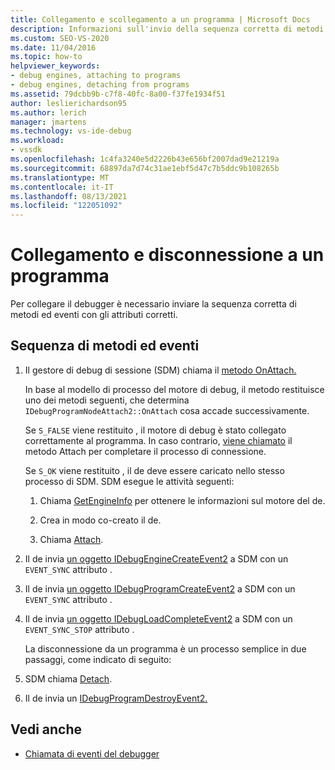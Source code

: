 ```yaml
---
title: Collegamento e scollegamento a un programma | Microsoft Docs
description: Informazioni sull'invio della sequenza corretta di metodi ed eventi con gli attributi corretti per il collegamento di un debugger.
ms.custom: SEO-VS-2020
ms.date: 11/04/2016
ms.topic: how-to
helpviewer_keywords:
- debug engines, attaching to programs
- debug engines, detaching from programs
ms.assetid: 79dcbb9b-c7f8-40fc-8a00-f37fe1934f51
author: leslierichardson95
ms.author: lerich
manager: jmartens
ms.technology: vs-ide-debug
ms.workload:
- vssdk
ms.openlocfilehash: 1c4fa3240e5d2226b43e656bf2007dad9e21219a
ms.sourcegitcommit: 68897da7d74c31ae1ebf5d47c7b5ddc9b108265b
ms.translationtype: MT
ms.contentlocale: it-IT
ms.lasthandoff: 08/13/2021
ms.locfileid: "122051092"
---
```

# <a name="attaching-and-detaching-to-a-program"></a>Collegamento e disconnessione a un programma
Per collegare il debugger è necessario inviare la sequenza corretta di metodi ed eventi con gli attributi corretti.

## <a name="sequence-of-methods-and-events"></a>Sequenza di metodi ed eventi

1. Il gestore di debug di sessione (SDM) chiama il [metodo OnAttach.](../../extensibility/debugger/reference/idebugprogramnodeattach2-onattach.md)

    In base al modello di processo del motore di debug, il metodo restituisce uno dei metodi seguenti, che determina `IDebugProgramNodeAttach2::OnAttach` cosa accade successivamente.

    Se `S_FALSE` viene restituito , il motore di debug è stato collegato correttamente al programma. In caso contrario, [viene chiamato](../../extensibility/debugger/reference/idebugengine2-attach.md) il metodo Attach per completare il processo di connessione.

    Se `S_OK` viene restituito , il de deve essere caricato nello stesso processo di SDM. SDM esegue le attività seguenti:

   1. Chiama [GetEngineInfo](../../extensibility/debugger/reference/idebugprogramnode2-getengineinfo.md) per ottenere le informazioni sul motore del de.

   2. Crea in modo co-creato il de.

   3. Chiama [Attach](../../extensibility/debugger/reference/idebugengine2-attach.md).

2. Il de invia [un oggetto IDebugEngineCreateEvent2](../../extensibility/debugger/reference/idebugenginecreateevent2.md) a SDM con un `EVENT_SYNC` attributo .

3. Il de invia [un oggetto IDebugProgramCreateEvent2](../../extensibility/debugger/reference/idebugprogramcreateevent2.md) a SDM con un `EVENT_SYNC` attributo .

4. Il de invia [un oggetto IDebugLoadCompleteEvent2](../../extensibility/debugger/reference/idebugloadcompleteevent2.md) a SDM con un `EVENT_SYNC_STOP` attributo .

   La disconnessione da un programma è un processo semplice in due passaggi, come indicato di seguito:

5. SDM chiama [Detach](../../extensibility/debugger/reference/idebugprogram2-detach.md).

6. Il de invia un [IDebugProgramDestroyEvent2.](../../extensibility/debugger/reference/idebugprogramdestroyevent2.md)

## <a name="see-also"></a>Vedi anche
- [Chiamata di eventi del debugger](../../extensibility/debugger/calling-debugger-events.md)
